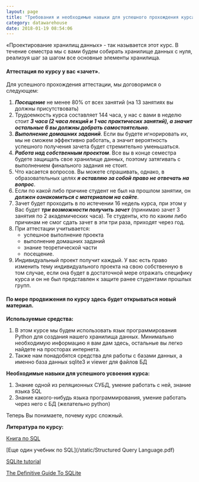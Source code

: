 ```yaml
---
layout: page
title: "Требования и необходимые навыки для успешного прохождения курса"
category: datawarehouse
date: 2018-01-19 08:54:06
---
```


«Проектирование хранилищ данных» - так называется этот курс. В течение семестра мы с вами будем собирать хранилище данных с нуля, реализуя шаг за шагом все основные элементы хранилища. 

#### Аттестация по курсу у вас «зачет».

Для успешного прохождения аттестации, мы договоримся о следующем:

1. ***Посещение*** не менее 80% от всех занятий (на 13 занятиях вы должны присутствовать)
2. Трудоемкость курса составляет 144 часа, у нас с вами в неделю стоит ***3 часа (2 часа лекций и 1 час практичесих занятий), а значит остальные 6 вы должны добрать самостоятельно***. 
3. ***Выполнение домашних заданий***. Если вы будете игнорировать их, мы не сможем эффективно работать, а значит вероятность успешного получения зачета будет стремительно уменьшаться.
4. ***Работа над собственным проектом***. Все вы в конце семестра будете защищать свое хранилище данных, поэтому затягивать с выполнением финального задания не стоит.
5. Что касается вопросов. Вы можете спрашивать, однако, в образовательных целях ***я оставляю за собой право не отвечать на вопрос***. 
6. Если по какой либо причине студент не был на прошлом занятии, он ***должен ознакомиться с материалом на сайте***.
7. Зачет будет проходить в по истечении 16 недель курса, при этом у Вас будет ***три возможности получить зачет*** (принимаю зачет 3 занятия по 2 академических часа). Те студенты, кто по каким либо причинам не смог сдать зачет в эти три раза, приходят через год.
8. При аттестации учитывается: 
   - успешное выполнение проекта
   - выполнение домашних заданий
   - знание теоретической части
   - посещение.
9. Индивидуальный проект получит каждый. У вас есть право изменить тему индивидуального проекта на свою собственную в том случае, если она будет в достаточной мере отражать специфику курса и он не был представлен к защите ранее студентами прошлых групп.

#### По мере продвижения по курсу здесь будет открываться новый материал.

**Используемые средства:**

1. В этом курсе мы будем использовать язык программирования Python для создания нашего хранилища данных. Минимально необходимую информацию я вам дам здесь, остальные вы легко найдете на просторах интернета.
2. Также нам понадобятся средства для работы с базами данных, а именно база данных sqlite3 и viewer для файлов БД

**Необходимые навыки для успешного усвоения курса:**

1. Знание одной из реляционных СУБД, умение работать с ней, знание языка SQL
2. Знание какого-нибудь языка программирования, умение работать через него с БД (желательно python)


Теперь Вы понимаете, почему курс сложный.

**Литература по курсу:**

[Книга по SQL](/static/Alan_Beaulieu-Learning_SQL-EN.pdf)

[Еще один учебник по SQL](/static/Structured Query Language.pdf)

[SQLite tutorial](/static/sqlite_tutorial.pdf)

[The Definitive Guide To SQLite](/static/The_Definitive_Guide_to_SQLite_2nd_edition.pdf)






